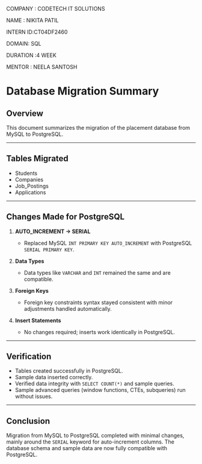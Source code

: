 
COMPANY : CODETECH IT SOLUTIONS

NAME : NIKITA PATIL

INTERN ID:CT04DF2460

DOMAIN: SQL

DURATION :4 WEEK

MENTOR : NEELA SANTOSH

# Database Migration Summary

## Overview

This document summarizes the migration of the placement database from MySQL to PostgreSQL.

---

## Tables Migrated

- Students  
- Companies  
- Job_Postings  
- Applications  

---

## Changes Made for PostgreSQL

1. **AUTO_INCREMENT → SERIAL**  
   - Replaced MySQL `INT PRIMARY KEY AUTO_INCREMENT` with PostgreSQL `SERIAL PRIMARY KEY`.

2. **Data Types**  
   - Data types like `VARCHAR` and `INT` remained the same and are compatible.

3. **Foreign Keys**  
   - Foreign key constraints syntax stayed consistent with minor adjustments handled automatically.

4. **Insert Statements**  
   - No changes required; inserts work identically in PostgreSQL.

---

## Verification

- Tables created successfully in PostgreSQL.
- Sample data inserted correctly.
- Verified data integrity with `SELECT COUNT(*)` and sample queries.
- Sample advanced queries (window functions, CTEs, subqueries) run without issues.

---

## Conclusion

Migration from MySQL to PostgreSQL completed with minimal changes, mainly around the `SERIAL` keyword for auto-increment columns. The database schema and sample data are now fully compatible with PostgreSQL.
